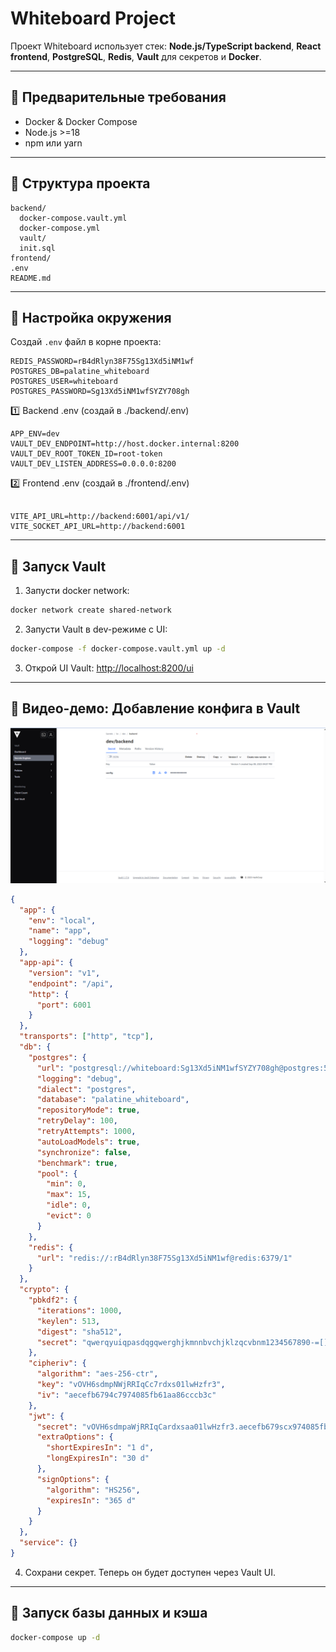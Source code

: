 # Whiteboard Project

Проект Whiteboard использует стек: **Node.js/TypeScript backend**, **React frontend**, **PostgreSQL**, **Redis**, **Vault** для секретов и **Docker**.

---

## 🔹 Предварительные требования

- Docker & Docker Compose  
- Node.js >=18  
- npm или yarn  

---

## 🔹 Структура проекта

```
backend/
  docker-compose.vault.yml
  docker-compose.yml
  vault/
  init.sql
frontend/
.env
README.md
```

---

## 🔹 Настройка окружения


Создай `.env` файл в корне проекта:

```env
REDIS_PASSWORD=rB4dRlyn38F75Sg13Xd5iNM1wf
POSTGRES_DB=palatine_whiteboard
POSTGRES_USER=whiteboard
POSTGRES_PASSWORD=Sg13Xd5iNM1wfSYZY708gh
```

1️⃣ Backend .env (создай в ./backend/.env)

```env
APP_ENV=dev
VAULT_DEV_ENDPOINT=http://host.docker.internal:8200
VAULT_DEV_ROOT_TOKEN_ID=root-token
VAULT_DEV_LISTEN_ADDRESS=0.0.0.0:8200
```

2️⃣ Frontend .env (создай в ./frontend/.env)

```env

VITE_API_URL=http://backend:6001/api/v1/
VITE_SOCKET_API_URL=http://backend:6001
```

---

## 🔹 Запуск Vault

1. Запусти docker network:

```bash
docker network create shared-network
```

2. Запусти Vault в dev-режиме с UI:

```bash
docker-compose -f docker-compose.vault.yml up -d
```

3. Открой UI Vault: [http://localhost:8200/ui](http://localhost:8200/ui)

---

## 🔹 Видео-демо: Добавление конфига в Vault

[![Смотреть видео](assets/demo/vault-preview.png)](assets/demo/vault.mp4)

  
```json
{
  "app": {
    "env": "local",
    "name": "app",
    "logging": "debug"
  },
  "app-api": {
    "version": "v1",
    "endpoint": "/api",
    "http": {
      "port": 6001
    }
  },
  "transports": ["http", "tcp"],
  "db": {
    "postgres": {
      "url": "postgresql://whiteboard:Sg13Xd5iNM1wfSYZY708gh@postgres:5432/palatine_whiteboard",
      "logging": "debug",
      "dialect": "postgres",
      "database": "palatine_whiteboard",
      "repositoryMode": true,
      "retryDelay": 100,
      "retryAttempts": 1000,
      "autoLoadModels": true,
      "synchronize": false,
      "benchmark": true,
      "pool": {
        "min": 0,
        "max": 15,
        "idle": 0,
        "evict": 0
      }
    },
    "redis": {
      "url": "redis://:rB4dRlyn38F75Sg13Xd5iNM1wf@redis:6379/1"
    }
  },
  "crypto": {
    "pbkdf2": {
      "iterations": 1000,
      "keylen": 513,
      "digest": "sha512",
      "secret": "qwerqyuiqpasdqgqwerghjkmnnbvchjklzqcvbnm1234567890-=[];',./"
    },
    "cipheriv": {
      "algorithm": "aes-256-ctr",
      "key": "vOVH6sdmpNWjRRIqCc7rdxs01lwHzfr3",
      "iv": "aecefb6794c7974085fb61aa86cccb3c"
    },
    "jwt": {
      "secret": "vOVH6sdmpaWjRRIqCardxsaa01lwHzfr3.aecefb679scx974085fb61ac8ccecb3c",
      "extraOptions": {
        "shortExpiresIn": "1 d",
        "longExpiresIn": "30 d"
      },
      "signOptions": {
        "algorithm": "HS256",
        "expiresIn": "365 d"
      }
    }
  },
  "service": {}
}
```

4. Сохрани секрет. Теперь он будет доступен через Vault UI.

---

## 🔹 Запуск базы данных и кэша

```bash
docker-compose up -d                            

```
